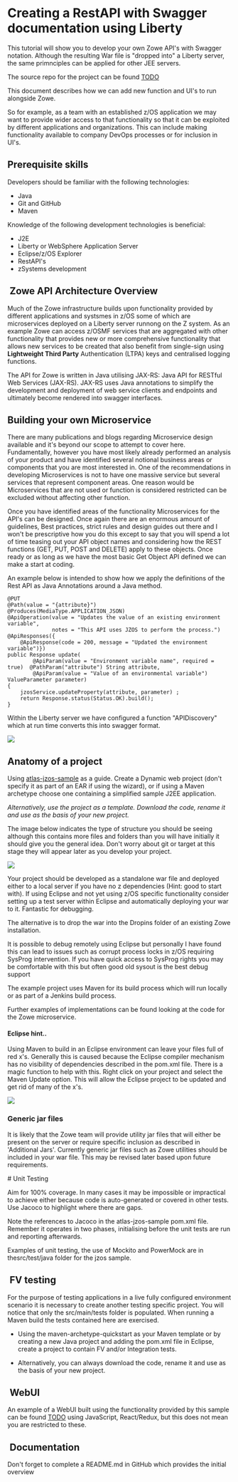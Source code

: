 # Creating a RestAPI with Swagger documentation using Liberty

This tutorial will show you to develop your own Zowe API's with Swagger notation. Although the resulting War file is "dropped into" a Liberty server, the same primnciples can be applied for other JEE servers.

The source repo for the project can be found [TODO](https://github.com/gizafoundation/atlas-jzos-sample/) 

This document describes how we can add new function and UI's to run alongside Zowe.

So for example, as a team with an established z/OS application we may want to provide wider access to that functionality so that it can be exploited by different applications and organizations. This can include making functionality available to company DevOps processes or for inclusion in UI's.

## Prerequisite skills

Developers should be familiar with the following technologies:

* Java 
* Git and GitHub
* Maven
 
Knowledge of the following development technologies is beneficial:

* J2E
* Liberty or WebSphere Application Server
* Eclipse/z/OS Explorer
* RestAPI's
* zSystems development

##  Zowe API Architecture Overview

Much of the Zowe infrastructure builds upon functionality provided by different applications and systsmes in z/OS some of which are microservices deployed on a Liberty server runnong on the Z system. As an example Zowe can access z/OSMF services that are aggregated with other functionality that provides new or more comprehensive functionality that allows new services to be created that also benefit from single-sign using **Lightweight Third Party** Authentication (LTPA) keys and centralised logging functions. 

The API for Zowe is written in Java utilising JAX-RS: Java API for RESTful Web Services (JAX-RS). JAX-RS uses Java annotations to simplify the development and deployment of web service clients and endpoints and ultimately become rendered into swagger interfaces.

##  Building your own Microservice

There are many publications and blogs regarding Microservice design
available and it's beyond our scope to attempt to cover here. Fundamentally, however you have most likely already performed an analysis of your product and have identified several notional business
areas or components that you are most interested in. One of the recommendations in developing Microservices is not to have one massive service but several services that represent component areas. One reason
would be Microservices that are not used or function is considered restricted can be excluded without affecting other function.

Once you have identified areas of the functionality Microservices for the API's can be designed. Once again there are an
enormous amount of guidelines, Best practices, strict rules and design guides out there and I won't be prescriptive how you do this except to
say that you will spend a lot of time teasing out your API object names and considering how the REST functions (GET, PUT, POST and DELETE) apply
to these objects. Once ready or as long as we have the most basic Get Object API defined we can make a start at coding.

An example below is intended to show how we apply the definitions of
the Rest API as Java Annotations around a Java method.

	@PUT
	@Path(value = "{attribute}")
	@Produces(MediaType.APPLICATION_JSON)
	@ApiOperation(value = "Updates the value of an existing environment variable", 
	              notes = "This API uses JZOS to perform the process.")
	@ApiResponses({
		@ApiResponse(code = 200, message = "Updated the environment variable")})
	public Response update(
			@ApiParam(value = "Environment variable name", required = true)  @PathParam("attribute") String attribute,
			@ApiParam(value = "Value of an environmental variable") ValueParameter parameter) 
	{	
		jzosService.updateProperty(attribute, parameter) ;
		return Response.status(Status.OK).build();
	}

Within the Liberty server we have configured a function "APIDiscovery" which at run time converts this into swagger format.

![](images/guides/libertyAPI/swag.png)

##  Anatomy of a project 

Using [atlas-jzos-sample](https://github.com/gizafoundation/atlas-jzos-sample/) as a guide. Create a Dynamic web project (don't specify it as part of an EAR if using the wizard), or if using a
Maven archetype choose one containing a simplified sample J2EE application. 

*Alternatively, use the project as a template. Download the code, rename it and use as the basis of your new project.*

The image below indicates the type of structure you should be seeing although this contains more files and folders than you will have
initially it should give you the general idea. Don't worry about git or target at this stage they will appear later as you develop your project.

![](images/guides/libertyAPI/struct1.png)

Your project should be developed as a standalone war file and deployed either to a local server if you have no z dependencies (Hint: good to
start with). If using Eclipse and not yet using z/OS specific functionality consider setting up a test server within Eclipse and
automatically deploying your war to it. Fantastic for debugging.

The alternative is to drop the war into the Dropins folder of an existing Zowe installation.

It is possible to debug remotely using Eclipse but personally I have found this can lead to issues such as corrupt process locks in z/OS
requiring SysProg intervention. If you have quick access to SysProg rights you may be comfortable with this but often good old sysout is the
best debug support 

The example project uses Maven for its build process which will run locally or as part of a Jenkins build process.

Further examples of implementations can be found looking at the code for the Zowe microservice.

#### Eclipse hint..

Using Maven to build in an Eclipse environment can leave your files full of red x's. Generally this is caused because the Eclipse compiler
mechanism has no visibility of dependencies described in the pom.xml file. There is a magic function to help with this. Right click on your
project and select the Maven Update option. This will allow the Eclipse project to be updated and get rid of many of the x's.

![](images/guides/libertyAPI/menu1.png)

### Generic jar files

It is likely that the Zowe team will provide utility jar files that will either be present on the server or require specific inclusion as
described in 'Additional Jars'. Currently generic jar files such as Zowe utilities should be included in your war file. This may be revised
later based upon future requirements.

# Unit Testing

Aim for 100% coverage. In many cases it may be impossible or impractical to achieve either because code is auto-generated or covered in other
tests. Use Jacoco to highlight where there are gaps.

Note the references to Jacoco in the atlas-jzos-sample pom.xml file. Remember it operates in two phases, initialising before the unit tests
are run and reporting afterwards.

Examples of unit testing, the use of Mockito and PowerMock are in thesrc/test/java folder for the jzos sample.

##  FV testing

For the purpose of testing applications in a live fully configured environment scenario it is necessary to create another testing specific
project. You will notice that only the src/main/tests folder is populated. When running a Maven build the tests contained here are
exercised.

* Using the maven-archetype-quickstart as your Maven template or by creating a new Java project and adding the pom.xml file in Eclipse,
create a project to contain FV and/or Integration tests. 

* Alternatively, you can always download the code, rename it and use as the basis of your new project.

##  WebUI

An example of a WebUI built using the functionality provided by this sample can be found [TODO](https://github.com/gizafoundation/atlas-jzos-sample/)  using JavaScript, React/Redux, but this does not
mean you are restricted to these.

##  Documentation

Don't forget to complete a README.md in GitHub which provides the initial overview
